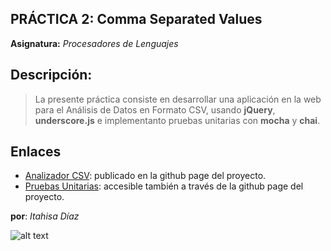 PRÁCTICA 2: Comma Separated Values
----------------------------------
**Asignatura:** *Procesadores de Lenguajes*

Descripción:
------------
> La presente práctica consiste en  desarrollar 
> una aplicación en la web para el Análisis de 
> Datos en Formato CSV, usando **jQuery**, **underscore.js**
> e implementanto pruebas unitarias con **mocha** y **chai**.

Enlaces
------------
- [Analizador CSV](http://itahisadzx2.github.io/PL02-Comma_Separated_Values/): publicado en la github page del proyecto.
- [Pruebas Unitarias](http://itahisadzx2.github.io/PL02-Comma_Separated_Values/tests): accesible también a través de la github page del proyecto.

**por**: *Itahisa Díaz*

![alt text](http://opendata.taro.ull.es/wp-includes/images/logo_ULL_ETSII.png "Logo ULL")
